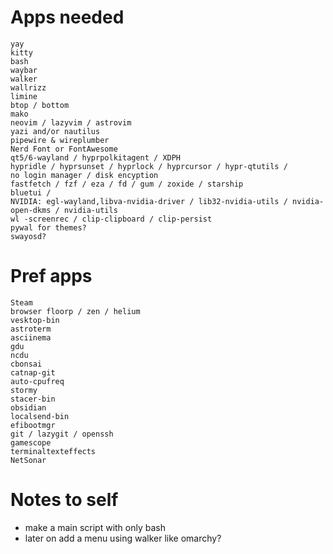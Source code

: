 # Apps needed

```
yay
kitty
bash
waybar
walker
wallrizz
limine
btop / bottom
mako
neovim / lazyvim / astrovim
yazi and/or nautilus
pipewire & wireplumber
Nerd Font or FontAwesome
qt5/6-wayland / hyprpolkitagent / XDPH
hypridle / hyprsunset / hyprlock / hyprcursor / hypr-qtutils / 
no login manager / disk encyption
fastfetch / fzf / eza / fd / gum / zoxide / starship
bluetui /
NVIDIA: egl-wayland,libva-nvidia-driver / lib32-nvidia-utils / nvidia-open-dkms / nvidia-utils
wl -screenrec / clip-clipboard / clip-persist
pywal for themes?
swayosd?
```

# Pref apps
```
Steam
browser floorp / zen / helium
vesktop-bin
astroterm
asciinema
gdu
ncdu
cbonsai
catnap-git
auto-cpufreq
stormy
stacer-bin
obsidian
localsend-bin
efibootmgr
git / lazygit / openssh
gamescope
terminaltexteffects
NetSonar
```
# Notes to self
- make a main script with only bash
- later on add a menu using walker like omarchy?
